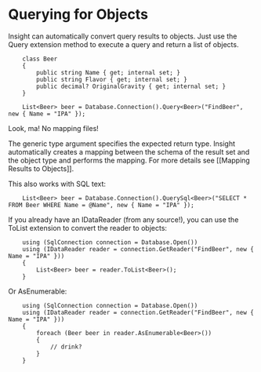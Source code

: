 # Querying for Objects #

Insight can automatically convert query results to objects. Just use the Query extension method to execute a query and return a list of objects.

		class Beer
		{
			public string Name { get; internal set; }
			public string Flavor { get; internal set; }
			public decimal? OriginalGravity { get; internal set; }
		}

		List<Beer> beer = Database.Connection().Query<Beer>("FindBeer", new { Name = "IPA" });

Look, ma! No mapping files!

The generic type argument specifies the expected return type. Insight automatically creates a mapping between the schema of the result set and the object type and performs the mapping. For more details see [[Mapping Results to Objects]].

This also works with SQL text:

		List<Beer> beer = Database.Connection().QuerySql<Beer>("SELECT * FROM Beer WHERE Name = @Name", new { Name = "IPA" });

If you already have an IDataReader (from any source!), you can use the ToList extension to convert the reader to objects:

		using (SqlConnection connection = Database.Open())
		using (IDataReader reader = connection.GetReader("FindBeer", new { Name = "IPA" }))
		{
			List<Beer> beer = reader.ToList<Beer>();
		}

Or AsEnumerable<T>:

		using (SqlConnection connection = Database.Open())
		using (IDataReader reader = connection.GetReader("FindBeer", new { Name = "IPA" }))
		{
			foreach (Beer beer in reader.AsEnumerable<Beer>())
			{
				// drink?
			}
		}